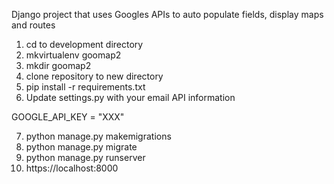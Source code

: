 
Django project that uses Googles APIs to auto populate fields, display maps and routes

1) cd to development directory
2) mkvirtualenv goomap2
3) mkdir goomap2
4) clone repository to new directory
5) pip install -r requirements.txt
6) Update settings.py with your email API information

GOOGLE_API_KEY = "XXX"

7) python manage.py makemigrations
8) python manage.py migrate
9) python manage.py runserver
10) https://localhost:8000

